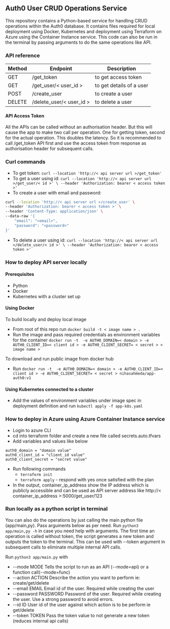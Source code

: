 ## Auth0 User CRUD Operations Service

This repository contains a Python-based service for handling CRUD operations within the Auth0 database. It contains files required for local deployment using Docker, Kubernetes and deployment using Terraform on Azure using the Container Instance service. This code can also be run in the terminal by passing arguments to do the same operations like API.

### API reference

| Method   | Endpoint  |  Description |
| ------------ | ------------ | ------------ |
|  GET | /get_token   | to get access token  |
|  GET | /get_user/< user_id >  |  to get details of a user |
|  POST | /create_user  | to create a user  |
| DELETE  | /delete_user/< user_id >  | to delete a user  |   |

#### API Access Token 

All the APIs can be called without an authorisation header. But this will cause the app to make two call per operation. One for getting token, second for the actual operation. This doubles the latency. So it is recommended to call /get_token API first and use the access token from response as authorisation header for subsequent calls. 

### Curl commands

- To get token: `curl --location 'http://< api server url >/get_token'`
- To get a user using id: `curl --location 'http://< api server url >/get_user/< id >' \
--header 'Authorization: bearer < access token >'`
- To create a user with email and password: 
```bash
curl --location 'http://< api server url >/create_user' \
--header 'Authorization: bearer < access token >' \
--header 'Content-Type: application/json' \
--data-raw '{
    "email": "<email>",
    "password": "<password>"
}'
```
- To delete a user using id: `curl --location 'http://< api server url >/delete_user/< id >' \
--header 'Authorization: bearer < access token >'`

### How to deploy API server locally 

#### Prerequisites

- Python
- Docker
- Kubernetes with a cluster set up

#### Using Docker

To build locally and deploy local image
- From root of this repo run `docker build -t < image name > . `
- Run the image and pass required credentials as environment variables for the container `docker run -t  -e AUTH0_DOMAIN=< domain > -e AUTH0_CLIENT_ID=< client id > -e AUTH0_CLIENT_SECRET= < secret > < image name >`

To download and run public image from docker hub
- Run  `docker run -t  -e AUTH0_DOMAIN=< domain > -e AUTH0_CLIENT_ID=< client id > -e AUTH0_CLIENT_SECRET= < secret > nihasahmeda/app-auth0:v1`

#### Using Kubernetes connected to a cluster

- Add the values of environment variables under image spec in deployment definition and run `kubectl apply -f app-k8s.yaml `

### How to deploy in Azure using Azure Container Instance service

- Login to azure CLI
- cd into terraform folder and create a new file called secrets.auto.tfvars
- Add variables and values like below
```
auth0_domain = "domain value"
auth0_client_id = "client_id value"
auth0_client_secret = "secret value"
```
- Run following commands
	- `terraform init`
	- `terraform apply` - respond with yes once satisfied with the plan
- In the output, container_ip_address show the IP address which is publicly accessible and can be used as API server address like http://< container_ip_address >:5000/get_user/123

### Run locally as a python script in terminal

You can also do the operations by just calling the main python file (app/main,py). Pass arguments below as per need. Run `python3 app/main,py -h` in case you need help with arguments. The first time an operation is called without token, the script generates a new token and outputs the token to the terminal. This can be used with --token argument in subsequent calls to eliminate multiple internal API calls.

Run `python3 app/main.py` with
- --mode MODE          Tells the script to run as an API (--mode=api) or a function call(--mode=func)
-  --action ACTION      Describe the action you want to perform ie: create/get/delete
-  --email EMAIL        Email id of the user. Required while creating the user
-  --password PASSWORD  Password of the user. Required while creating the user. Use a strong password to avoid errors.
-  --id ID              User id of the user against which action is to be perform ie get/delete
-  --token TOKEN        Pass the token value to not generate a new token (reduces internal api calls)





